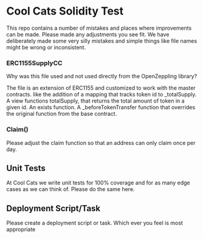 # Cool Cats Solidity Test

This repo contains a number of mistakes and places where improvements can be made. Please made any adjustments you see fit.
We have deliberately made some very silly mistakes and simple things like file names might be wrong or inconsistent.

### ERC1155SupplyCC

Why was this file used and not used directly from the OpenZeppling library?

The file is an extension of ERC1155 and customized to work with the master contracts. like the addition of a mapping that tracks token id to \_totalSupply.
A view functions totalSupply, that returns the total amount of token in a given id.
An exists function.
A \_beforeTokenTransfer function that overrides the original function from the base contract.

### Claim()

Please adjust the claim function so that an address can only claim once per day.

## Unit Tests

At Cool Cats we write unit tests for 100% coverage and for as many edge cases as we can think of. Please do the same here.

## Deployment Script/Task

Please create a deployment script or task. Which ever you feel is most appropriate
